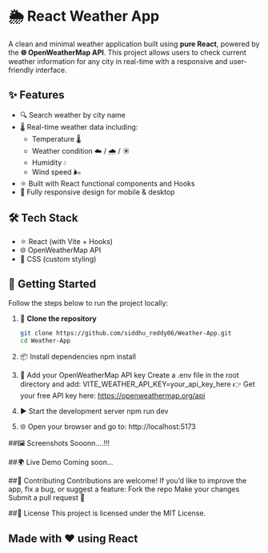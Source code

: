 # 🌦️ React Weather App

A clean and minimal weather application built using **pure React**, powered by the **🌐 OpenWeatherMap API**. This project allows users to check current weather information for any city in real-time with a responsive and user-friendly interface.

## ✨ Features

- 🔍 Search weather by city name  
- 🌡️ Real-time weather data including:
  - Temperature 🌡️
  - Weather condition ☁️ / 🌧️ / ☀️
  - Humidity 💧
  - Wind speed 🌬️  
- ⚛️ Built with React functional components and Hooks  
- 📱 Fully responsive design for mobile & desktop

## 🛠️ Tech Stack

- ⚛️ React (with Vite + Hooks)
- 🌐 OpenWeatherMap API
- 🎨 CSS (custom styling)

## 🚀 Getting Started

Follow the steps below to run the project locally:

1. 📁 **Clone the repository**  
   ```bash
   git clone https://github.com/siddhu_reddy06/Weather-App.git
   cd Weather-App

2. 📦 Install dependencies
   npm install

3. 🔑 Add your OpenWeatherMap API key
   Create a .env file in the root directory and add:
  VITE_WEATHER_API_KEY=your_api_key_here
  👉 Get your free API key here: https://openweathermap.org/api

4. ▶️ Start the development server
   npm run dev

5. 🌐 Open your browser and go to:
    http://localhost:5173

##🖼️ Screenshots
  Sooonn....!!!

##🌍 Live Demo
  Coming soon...

##🤝 Contributing
Contributions are welcome! If you’d like to improve the app, fix a bug, or suggest a feature:
Fork the repo
Make your changes
Submit a pull request 🙌

##📝 License
This project is licensed under the MIT License.

## Made with ❤️ using React


